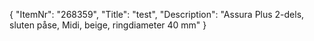 {
  "ItemNr": "268359",
  "Title": "test",
  "Description": "Assura Plus 2-dels, sluten påse, Midi, beige, ringdiameter 40 mm"
}